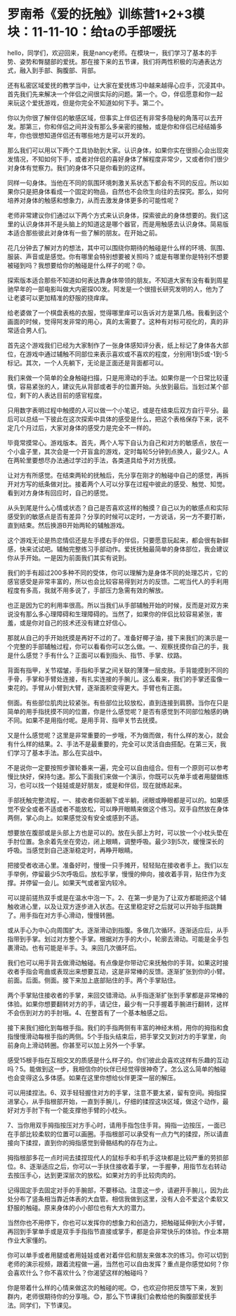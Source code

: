 # 罗南希《爱的抚触》训练营1+2+3模块：11-11-10：给taの手部嗳抚

hello，同学们，欢迎回来，我是nancy老师。在模块一，我们学习了基本的手势、姿势和臀腿部的爱抚。那在接下来的五节课，我们将两性积极的沟通表达方式，融入到手部、胸腹部、背部。

还有私密区域爱抚的教学当中，让大家在爱抚练习中越来越得心应手，沉浸其中。首先我们先来解决一个伴侣之间很实际的问题。第一个。😊，伴侣愿意和你一起来玩这个爱抚游戏，但是你完全不知道如何下手。第二个。

你以为你很了解伴侣的敏感区域，但事实上伴侣还有非常多隐秘的角落可以去开发。那第三，你和伴侣之间并没有那么多亲密的接触，或是你和伴侣已经结婚多年，你也很想知道伴侣还有哪些地方是可以开发的。

那么我们可以用以下两个工具协助到大家。认识身体，如果你实在很担心会出现突发情况，不知如何下手，或者对伴侣的喜好身体了解程度非常少，又或者你们很少对身体有觉察力。我们的身体不只是你看到的这样。

同样一句身体。当他在不同的氛围环境刺激关系状态下都会有不同的反应。所以如果你只是把身体看成一个固定的物品，自然也不会欣生向往的去探究。那么，如何培养对身体的触感和想象力，从而去激发身体更多的可能性呢？

老师非常建议你们通过以下两个方式来认识身体，探索彼此的身体想要的。我们这里的认识身体并不是头脑上的知道这是哪个器官，而是用触感去认识身体。简易版本适合那些彼此对身体有一些了解的朋友。在开始之前。

花几分钟去了解对方的想法，其中可以围绕你期待的触碰是什么样的环境、氛围、服装、声音或是感觉。你有哪里会特别想要被关照吗？或是有哪里你是特别不想要被碰到吗？我想要给你的触碰是什么样子的呢？😡。

探索版本适合那些不知道如何表达靠身体带领的朋友。不知道大家有没有看到周星驰早年的一部电影叫做大内密探00发。阿发是一个很擅长研究发明的人，他为了让老婆可以更加精准的舒服的挠痒痒。

给老婆做了一个棋盘表格的衣服，觉得哪里痒可以告诉对方是第几格。我看到这个画面的时候，觉得阿发非常的用心，真的太需要了。这种有对标可视化的，真的非常适合男人们。

首先这个游戏我们已经为大家制作了一张身体感知评分表，纸上标记了身体各大部位，在游戏中通过辅触不同部位来表示喜欢或不喜欢的程度，分别用1到5或-1到-5标记。其次，一个人先躺下，无论是正面还是背面都可以。

我们来做一个简单的全身触碰扫描，只是用滑动的手法。如果你是一个日常比较谨慎，容易紧张的人，建议先从背部或者手的位置开始。头放到最后。当划过某个部位，剩下的人表达目前的感官程度。

只用数字表明过程中触摸的人可以做一个小笔记，或是在结束后双方自行平分。最后可以总结一下彼此在这次探索中具体的感受是什么，把这个表格保存下来，说不定几个月过后，大家对身体的感受力是完全不一样的。

毕竟常摸常心。游戏版本。首先，两个人写下自认为自己和对方的敏感点，放在一个小盒子里，其次会是一个开盲盒的游戏，定时每轮5分钟到点换人，最少2人。A在两轮里要想尽办法通过学过的手法，各类道具给予对方抚摸。

让对方有所感觉。在结束两轮的抚触后，先分享在刚才的触碰中自己的感觉，再拆开对方写的纸条做对比。接着两个人可以分享在过程中彼此的感受、触觉、知觉。看到对方身体有回应时，自己的感觉。

从头到尾是什么心情或状态？自己是否喜欢这样的触摸？自己以为的敏感点和实际感受到的敏感点是否有差异？分享的时候可以定时，一方说话，另一方不要打断，直到结束。然后换游B开始两轮的辅触游戏。

这个游戏无论是热恋情侣还是左手摸右手的伴侣，只要愿意玩起来，都会很有新鲜感，快来试试吧。辅触完整练习手部动作。爱抚抚触最简单的身体部位，我会建议你从手开始。一是因为前面我们其实有说到。

我们的手有超过200多种不同的受体，你可以理解为是身体不同的处理芯片，它的感官感受是非常丰富的，所以也会比较容易得到对方的反馈。二呢当代人的手利用程度有多高，我就不用多说了，手部压力急需有效的解放。

也正是因为它的利用率很高。所以当我们从手部辅触开始的时候，反而是对双方来说没有那么多心理障碍和生理障碍的。当然了，如果你的伴侣比较容易紧张，害羞，或是你对自己的技术还没有建立好信心。

那就从自己的手开始抚摸是再好不过的了。准备好椰子油，接下来我们的演示是一个完整的手部辅触过程，你可以看看你可以怎么做。一、观察抚摸你自己的手，我是什么感觉？手有什么？正面可以看到指头、指节、手掌、纹路。

背面有指甲，关节褶皱，手指和手掌之间关联的薄薄一层皮肤。手背能摸到不同的手骨，手掌和手臂处连接，有扎实连接的手腕儿。这么看来，我们的手掌还蛮像一束花的。手臂从小臂到大臂，逐渐面积变得更大。手臂也有正面。

侧面。有些部位肌肉比较紧张。有些部位比较放松，直到连接到肩膀。当你在只是简单的用手指抚摸不同的位置，你是什么感觉呢？是否有感觉到不同部位触感的确不同。如果不是用指付呢。是用手背、指甲关节去抚摸。

又是什么感觉呢？这里是非常重要的一步哦，不为做而做，有什么样的发心，就会有什么样的结果。2、手法不是最重要的，完全可以灵活自由搭配。在第三天，我们学习了基本手法。那么在实战中。

不是说你一定要按照步骤轮番来一遍，完全可以自由组合。但有一个原则可以参考慢比快好，保持匀速。那么下面我们来做一个演示，你既可以先单手或者用腿做练习，也可以找一个娃娃或是好朋友，或是和伴侣，现在就练起来。

手部抚触完整流程，一、接收者仰面躺下或半躺，闭眼或睁眼都是可以的。如果感觉不安全或者不适或者不能放松，可以睁开眼睛来做这个练习。双手自然放在身体两侧，掌心向上。如果感觉没有安全或感到不适。

想要放在腹部或是头部上方也是可以的。放在头部上方时，可以放一个小枕头垫在手肘位置。急余着先坐在旁边，闭上眼睛，调整呼吸。最少3到5次，缓慢深长的呼吸。当感觉到自己逐渐稳定时，再睁开眼睛。

把接受者收进心里。准备好时，慢慢一只手摊开，轻轻贴在接收者手上。我们以左手举例，停留最少5次呼吸后。放松手掌，慢慢的伸向，接收着手背，贴住作为支撑。并停留一会儿。如果天气或者室内较冷。

可以提前搓热双手或是在温水中泡一下。2、在第一步是为了让双方都能把这个辅触收进心里，以及让双方逐步进入状态。在这里稳定好之后就可以开始手指跳舞了。用手指在对方手心滑动，慢慢转圈。

或从手心为中心向周围扩大。逐渐滑动到指腹。多做几次循环。逐渐适应后，从手指带到手掌。划过对方整个手掌。根据对方手的大小，轮廓去滑动。可能是全手包裹滑动。也有可能是半手。3。来回几次循环后。

我们也可以用手背去做滑动触碰。有点像是你带动它来抚触你的手背。如果这时接收者手指会弯曲或表现出来想要互动，这是非常棒的反馈。逐渐扩张到你的小臂。前面。后面。侧面。接下来加上底部贴住的手。两个手掌贴住。

两个手掌贴住接收者的手掌，来回交错滑动。从手指逐渐扩张到手掌都是非常棒的体验。如果你想要翻转对方的手，请记住，最少有一只手握着手腕进行翻转，这样不会伤到对方的手肘哦。4、在整首有了一个基本触感之后。

接下来我们细化到每根手指。我们的手指两侧有丰富的神经末梢，用你的拇指和食指慢慢滑动每根手指的两侧。5个手指头结束后，把手掌交叉到对方的手掌里，向前身向上滑动转圈。你甚至可以加上另外一个手掌。

感受15根手指在互相交叉的质感是什么样子的。你们彼此会喜欢这样有乐趣的互动吗？5。能做到这一步，我相信你的伙伴已经觉得很神奇了。怎么这么简单的触碰也会变得这么多体感。如果在这里你想给伙伴更深一层的解压。

可以用揉捏法。6、双手轻轻握住对方的手掌，注意不要太紧，留有空间。拇指探进掌心，从手指根部开始，一直到手腕儿，仔细的揉捏这块区域，做这个动作，最好对方手肘下有一个能支撑他手臂的小枕头。

7、当你用双手拇指按压对方手心时，请用手指包住手背。拇指一边按压，一面已在手部比较柔软的位置可以画圈。手指根部可以承受有一点力气的揉捏，所以请直接向下揉捏，直到你的拇指感觉到骨骼结构的存在为止。

拇指根部多花一点时间去揉捏现代人的鼠标手和手机手这块都是比较严重的劳损部位。8、逐渐适应之后，你可以一手扶住接收着手掌，一手握拳，用指节左右转动去按压手心，达到更深层次的放松。如果对方的手比较肉肉的。

记得固定手去固定对手的手腕部，不要移动。注意这一步，请避开手腕儿，因为此处分布了竖条相当靠近体表的大血管。相信我做到这里，没有人会不爱这个柔软又舒服的触碰。原来身体的小小部位也有大大的潜力。

当然你也不用停下，你也可以发挥你的想象力和创造力，把触碰延伸到大小手臂，再回到手掌单手或是双手手指指节直接或掌手，都是会非常快乐的体验。作业本期作业大家懂的。

你可以单手或者用腿或者用娃娃或者对着伴侣和朋友来做本次的练习。你可以切到老师的演示视频，跟着流程做一遍，当然也可以自由发挥？重点是你感觉如何？你会喜欢什么？你不喜欢什么？你渴望这样的触碰吗？

你是带着什么样的心情来做这次的触碰的呢。😊，也欢迎你把反馈写下来，发到群内，老师很期待你的分享哦。😊，那么下节课我们会教给他的胸腹部爱抚手法。同学们，下节课见。

